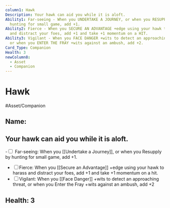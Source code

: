```yaml
---
column1: Hawk
Description: Your hawk can aid you while it is aloft.
Ability1: Far-seeing - When you UNDERTAKE A JOURNEY, or when you RESUPPLY by
  hunting for small game, add +1.
Ability2: Fierce - When you SECURE AN ADVANTAGE +edge using your hawk to harass
  and distract your foes, add +1 and take +1 momentum on a HIT.
Ability3: Vigilant - When you FACE DANGER +wits to detect an approaching threat,
  or when you ENTER THE FRAY +wits against an ambush, add +2.
Card_Type: Companion
Health: 3
newColumn8:
  - Asset
  - Companion
---
```


# Hawk
#Asset/Companion 

## Name:

## Your hawk can aid you while it is aloft.
-<input type="checkbox"> Far-seeing: When you [[Undertake a Journey]], or when you Resupply by hunting for small game, add +1.
- <input type="checkbox">Fierce: When you [[Secure an Advantage]] +edge using your hawk to harass and distract your foes, add +1 and take +1 momentum on a hit.
- <input type="checkbox">Vigilant: When you [[Face Danger]] +wits to detect an approaching threat, or when you Enter the Fray +wits against an ambush, add +2

## Health: 3